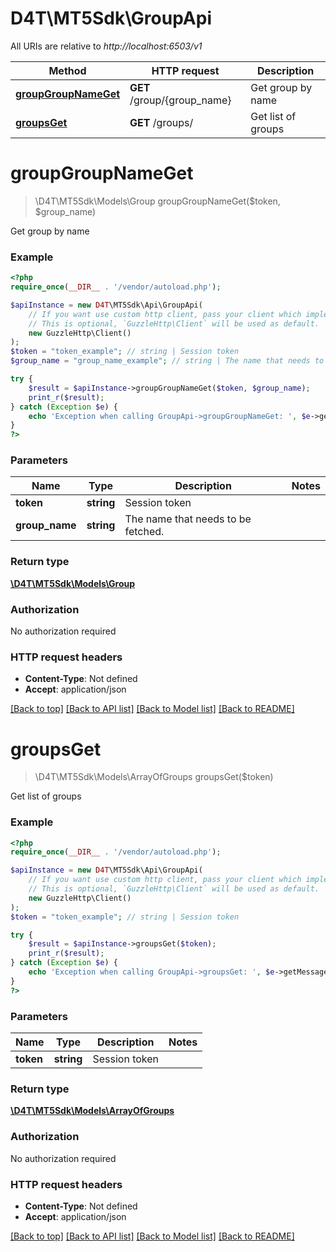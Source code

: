 # D4T\MT5Sdk\GroupApi

All URIs are relative to *http://localhost:6503/v1*

Method | HTTP request | Description
------------- | ------------- | -------------
[**groupGroupNameGet**](GroupApi.md#groupGroupNameGet) | **GET** /group/{group_name} | Get group by name
[**groupsGet**](GroupApi.md#groupsGet) | **GET** /groups/ | Get list of groups


# **groupGroupNameGet**
> \D4T\MT5Sdk\Models\Group groupGroupNameGet($token, $group_name)

Get group by name



### Example
```php
<?php
require_once(__DIR__ . '/vendor/autoload.php');

$apiInstance = new D4T\MT5Sdk\Api\GroupApi(
    // If you want use custom http client, pass your client which implements `GuzzleHttp\ClientInterface`.
    // This is optional, `GuzzleHttp\Client` will be used as default.
    new GuzzleHttp\Client()
);
$token = "token_example"; // string | Session token
$group_name = "group_name_example"; // string | The name that needs to be fetched.

try {
    $result = $apiInstance->groupGroupNameGet($token, $group_name);
    print_r($result);
} catch (Exception $e) {
    echo 'Exception when calling GroupApi->groupGroupNameGet: ', $e->getMessage(), PHP_EOL;
}
?>
```

### Parameters

Name | Type | Description  | Notes
------------- | ------------- | ------------- | -------------
 **token** | **string**| Session token |
 **group_name** | **string**| The name that needs to be fetched. |

### Return type

[**\D4T\MT5Sdk\Models\Group**](../Model/Group.md)

### Authorization

No authorization required

### HTTP request headers

 - **Content-Type**: Not defined
 - **Accept**: application/json

[[Back to top]](#) [[Back to API list]](../../README.md#documentation-for-api-endpoints) [[Back to Model list]](../../README.md#documentation-for-models) [[Back to README]](../../README.md)

# **groupsGet**
> \D4T\MT5Sdk\Models\ArrayOfGroups groupsGet($token)

Get list of groups

### Example
```php
<?php
require_once(__DIR__ . '/vendor/autoload.php');

$apiInstance = new D4T\MT5Sdk\Api\GroupApi(
    // If you want use custom http client, pass your client which implements `GuzzleHttp\ClientInterface`.
    // This is optional, `GuzzleHttp\Client` will be used as default.
    new GuzzleHttp\Client()
);
$token = "token_example"; // string | Session token

try {
    $result = $apiInstance->groupsGet($token);
    print_r($result);
} catch (Exception $e) {
    echo 'Exception when calling GroupApi->groupsGet: ', $e->getMessage(), PHP_EOL;
}
?>
```

### Parameters

Name | Type | Description  | Notes
------------- | ------------- | ------------- | -------------
 **token** | **string**| Session token |

### Return type

[**\D4T\MT5Sdk\Models\ArrayOfGroups**](../Model/ArrayOfGroups.md)

### Authorization

No authorization required

### HTTP request headers

 - **Content-Type**: Not defined
 - **Accept**: application/json

[[Back to top]](#) [[Back to API list]](../../README.md#documentation-for-api-endpoints) [[Back to Model list]](../../README.md#documentation-for-models) [[Back to README]](../../README.md)


